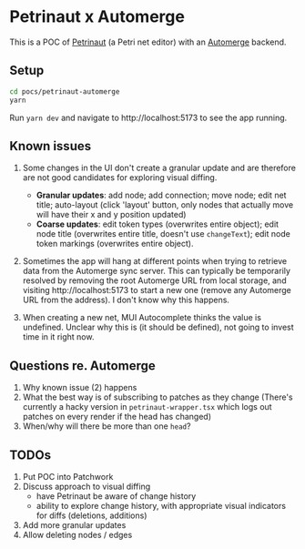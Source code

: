 # Petrinaut x Automerge

This is a POC of [Petrinaut](https://github.com/hashintel/hash/tree/main/libs/%40hashintel/petrinaut) (a Petri net editor) with an [Automerge](https://automerge.org/) backend.

## Setup

```bash
cd pocs/petrinaut-automerge
yarn
```

Run `yarn dev` and navigate to http://localhost:5173 to see the app running.

## Known issues

1. Some changes in the UI don't create a granular update and are therefore are not good candidates for exploring visual diffing.

   - **Granular updates**: add node; add connection; move node; edit net title; auto-layout (click 'layout' button, only nodes that actually move will have their x and y position updated)
   - **Coarse updates**: edit token types (overwrites entire object); edit node title (overwrites entire title, doesn't use `changeText`); edit node token markings (overwrites entire object).
2. Sometimes the app will hang at different points when trying to retrieve data from the Automerge sync server. This can typically be temporarily resolved by removing the root Automerge URL from local storage, and visiting http://localhost:5173 to start a new one (remove any Automerge URL from the address). I don't know why this happens.
3. When creating a new net, MUI Autocomplete thinks the value is undefined. Unclear why this is (it should be defined), not going to invest time in it right now.

## Questions re. Automerge
1. Why known issue (2) happens
2. What the best way is of subscribing to patches as they change (There's currently a hacky version in `petrinaut-wrapper.tsx` which logs out patches on every render if the head has changed)
3. When/why will there be more than one `head`?

## TODOs

1. Put POC into Patchwork
2. Discuss approach to visual diffing
   - have Petrinaut be aware of change history
   - ability to explore change history, with appropriate visual indicators for diffs (deletions, additions)
3. Add more granular updates
4. Allow deleting nodes / edges
